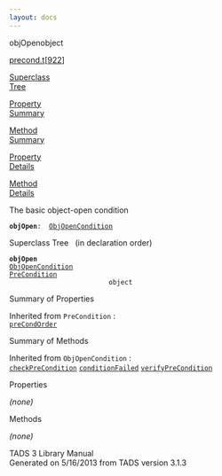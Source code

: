 ```yaml
---
layout: docs
---
```

<span class="title">objOpen</span><span class="type">object</span>

[precond.t](../file/precond.t.html)\[[922](../source/precond.t.html#922)\]

[Superclass  
Tree](#_SuperClassTree_)

[Property  
Summary](#_PropSummary_)

[Method  
Summary](#_MethodSummary_)

[Property  
Details](#_Properties_)

[Method  
Details](#_Methods_)



The basic object-open condition

**`objOpen`**` :   `[`ObjOpenCondition`](../object/ObjOpenCondition.html)



<span id="_SuperClassTree_"></span>



<span class="hdln">Superclass Tree</span>   (in declaration order)



**`objOpen`**  
[`ObjOpenCondition`](../object/ObjOpenCondition.html)  
[`PreCondition`](../object/PreCondition.html)  
`                         object`  
<span id="_PropSummary_"></span>



<span class="hdln">Summary of Properties</span>  







Inherited from `PreCondition` :  
[`preCondOrder`](../object/PreCondition.html#preCondOrder)

<span id="_MethodSummary_"></span>



<span class="hdln">Summary of Methods</span>  





Inherited from `ObjOpenCondition` :  
[`checkPreCondition`](../object/ObjOpenCondition.html#checkPreCondition) [`conditionFailed`](../object/ObjOpenCondition.html#conditionFailed) [`verifyPreCondition`](../object/ObjOpenCondition.html#verifyPreCondition)



<span id="_Properties_"></span>



<span class="hdln">Properties</span>  



*(none)* <span id="_Methods_"></span>



<span class="hdln">Methods</span>  



*(none)*



TADS 3 Library Manual  
Generated on 5/16/2013 from TADS version 3.1.3


